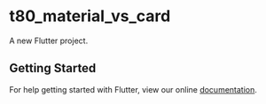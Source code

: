 # t80_material_vs_card

A new Flutter project.

## Getting Started

For help getting started with Flutter, view our online
[documentation](https://flutter.io/).
